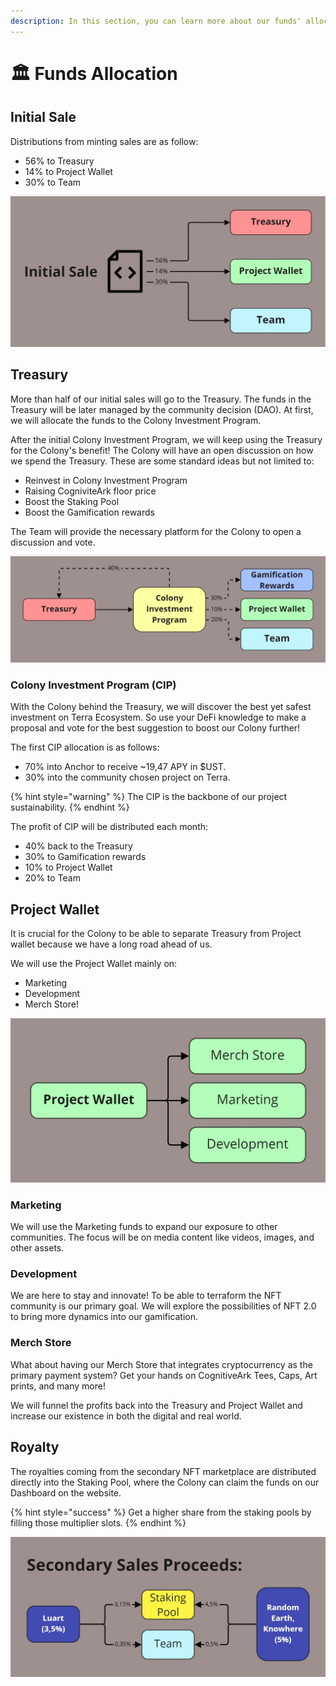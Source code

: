 ```yaml
---
description: In this section, you can learn more about our funds' allocation.
---
```


# 🏛 Funds Allocation

## Initial Sale

Distributions from minting sales are as follow:

* 56% to Treasury
* 14% to Project Wallet
* 30% to Team

![](<../.gitbook/assets/Finance - DOCS ALLOCATION A 1.jpg>)

## Treasury

More than half of our initial sales will go to the Treasury. The funds in the Treasury will be later managed by the community decision (DAO). At first, we will allocate the funds to the Colony Investment Program.

After the initial Colony Investment Program, we will keep using the Treasury for the Colony's benefit! The Colony will have an open discussion on how we spend the Treasury. These are some standard ideas but not limited to:

* Reinvest in Colony Investment Program
* Raising CogniviteArk floor price
* Boost the Staking Pool
* Boost the Gamification rewards

The Team will provide the necessary platform for the Colony to open a discussion and vote.

![](<../.gitbook/assets/Finance - DOCS ALLOCATION A 2.jpg>)

### Colony Investment Program (CIP)

With the Colony behind the Treasury, we will discover the best yet safest investment on Terra Ecosystem. So use your DeFi knowledge to make a proposal and vote for the best suggestion to boost our Colony further!

The first CIP allocation is as follows:

* 70% into Anchor to receive \~19,47 APY in $UST.
* 30% into the community chosen project on Terra.

{% hint style="warning" %}
The CIP is the backbone of our project sustainability.&#x20;
{% endhint %}

The profit of CIP will be distributed each month:

* 40% back to the Treasury
* 30% to Gamification rewards
* 10% to Project Wallet
* 20% to Team

## Project Wallet

It is crucial for the Colony to be able to separate Treasury from Project wallet because we have a long road ahead of us.

We will use the Project Wallet mainly on:&#x20;

* Marketing
* Development
* Merch Store!

![](<../.gitbook/assets/Finance - DOCS ALLOCATION A 3.jpg>)

### Marketing

We will use the Marketing funds to expand our exposure to other communities. The focus will be on media content like videos, images, and other assets.

### Development

We are here to stay and innovate! To be able to terraform the NFT community is our primary goal. We will explore the possibilities of NFT 2.0 to bring more dynamics into our gamification.

### Merch Store

What about having our Merch Store that integrates cryptocurrency as the primary payment system? Get your hands on CognitiveArk Tees, Caps, Art prints, and many more!&#x20;

We will funnel the profits back into the Treasury and Project Wallet and increase our existence in both the digital and real world.

## Royalty

The royalties coming from the secondary NFT marketplace are distributed directly into the Staking Pool, where the Colony can claim the funds on our Dashboard on the website.

{% hint style="success" %}
Get a higher share from the staking pools by filling those multiplier slots.&#x20;
{% endhint %}

<mark style="color:yellow;"></mark>

![](<../.gitbook/assets/Finance - DOCS ALLOCATION A 4.jpg>)

